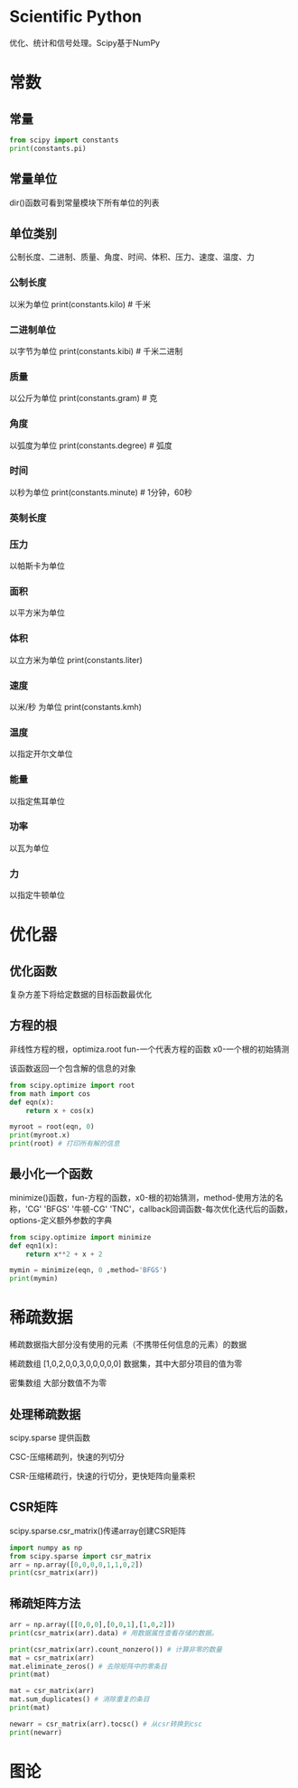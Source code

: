 
# Scientific Python
优化、统计和信号处理。Scipy基于NumPy

# 常数
## 常量
```python
from scipy import constants
print(constants.pi)
```
## 常量单位
dir()函数可看到常量模块下所有单位的列表

## 单位类别
公制长度、二进制、质量、角度、时间、体积、压力、速度、温度、力

### 公制长度
以米为单位
print(constants.kilo)  # 千米

### 二进制单位
以字节为单位
print(constants.kibi) # 千米二进制

### 质量
以公斤为单位
print(constants.gram) # 克

### 角度
以弧度为单位
print(constants.degree)  # 弧度

### 时间
以秒为单位
print(constants.minute) # 1分钟，60秒

### 英制长度

### 压力
以帕斯卡为单位

### 面积
以平方米为单位

### 体积
以立方米为单位
print(constants.liter)

### 速度
以米/秒 为单位
print(constants.kmh)

### 温度
以指定开尔文单位

### 能量
以指定焦耳单位

### 功率
以瓦为单位

### 力
以指定牛顿单位

# 优化器
## 优化函数
复杂方差下将给定数据的目标函数最优化

## 方程的根
非线性方程的根，optimiza.root
fun-一个代表方程的函数
x0-一个根的初始猜测

该函数返回一个包含解的信息的对象

```python
from scipy.optimize import root
from math import cos
def eqn(x):
    return x + cos(x)

myroot = root(eqn, 0)
print(myroot.x)
print(root) # 打印所有解的信息
```

## 最小化一个函数
minimize()函数，fun-方程的函数，x0-根的初始猜测，method-使用方法的名称，'CG' 'BFGS' '牛顿-CG' 'TNC'，callback回调函数-每次优化迭代后的函数，options-定义额外参数的字典
```python
from scipy.optimize import minimize
def eqn1(x):
    return x**2 + x + 2

mymin = minimize(eqn, 0 ,method='BFGS')
print(mymin)
```

# 稀疏数据
稀疏数据指大部分没有使用的元素（不携带任何信息的元素）的数据

稀疏数组 [1,0,2,0,0,3,0,0,0,0,0] 数据集，其中大部分项目的值为零

密集数组 大部分数值不为零

## 处理稀疏数据
scipy.sparse 提供函数

CSC-压缩稀疏列，快速的列切分

CSR-压缩稀疏行，快速的行切分，更快矩阵向量乘积

## CSR矩阵
scipy.sparse.csr_matrix()传递array创建CSR矩阵
```python
import numpy as np
from scipy.sparse import csr_matrix
arr = np.array([0,0,0,0,1,1,0,2])
print(csr_matrix(arr))
```

## 稀疏矩阵方法

```python
arr = np.array([[0,0,0],[0,0,1],[1,0,2]])
print(csr_matrix(arr).data) # 用数据属性查看存储的数据。

print(csr_matrix(arr).count_nonzero()) # 计算非零的数量
mat = csr_matrix(arr)
mat.eliminate_zeros() # 去除矩阵中的零条目
print(mat)

mat = csr_matrix(arr) 
mat.sum_duplicates() # 消除重复的条目
print(mat)

newarr = csr_matrix(arr).tocsc() # 从csr转换到csc
print(newarr)
```

# 图论









